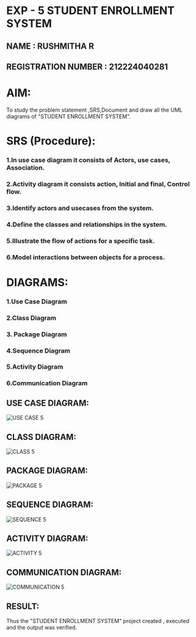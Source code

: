 # EXP - 5 STUDENT ENROLLMENT SYSTEM
## NAME : RUSHMITHA R
## REGISTRATION NUMBER : 212224040281

# AIM:
To study the problem statement ,SRS,Document and draw all the UML diagrams of "STUDENT ENROLLMENT SYSTEM".
# SRS (Procedure):
### 1.In use case diagram it consists of Actors, use cases, Association.
### 2.Activity diagram it consists action, Initial and final, Control flow.
### 3.Identify actors and usecases from the system.
### 4.Define the classes and relationships in the system.
### 5.Illustrate the flow of actions for a specific task.
### 6.Model interactions between objects for a process.

# DIAGRAMS:

### 1.Use Case Diagram
### 2.Class Diagram
### 3. Package Diagram
### 4.Sequence Diagram
### 5.Activity Diagram
### 6.Communication Diagram

## USE CASE DIAGRAM:
![USE CASE 5](https://github.com/user-attachments/assets/3d837511-c338-4c81-b654-e36db865d95d)

## CLASS DIAGRAM:
![CLASS 5](https://github.com/user-attachments/assets/5e52c0b5-1da5-4ab0-b3b7-77c23d2d4b2e)

## PACKAGE DIAGRAM:
![PACKAGE 5](https://github.com/user-attachments/assets/ea61014e-b04d-4136-896b-332a14e7521b)

## SEQUENCE DIAGRAM:
![SEQUENCE 5](https://github.com/user-attachments/assets/1524404f-3982-464d-a9df-885af8f1c8b5)

## ACTIVITY DIAGRAM:
![ACTIVITY 5](https://github.com/user-attachments/assets/bf98a85c-2fc3-4983-98d3-1324e5cd9167)

## COMMUNICATION DIAGRAM:
![COMMUNICATION 5](https://github.com/user-attachments/assets/2f7b37e1-44bf-4e2c-b230-0ecc0b95b3b8)


## RESULT:
Thus the "STUDENT ENROLLMENT SYSTEM" project created , executed and the output was verified.
